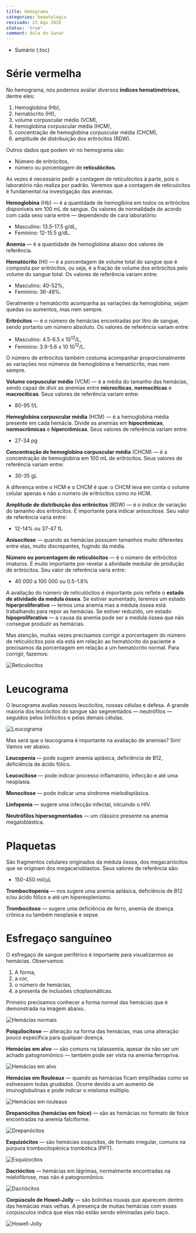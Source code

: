 ```yaml
---
title: Hemograma
categories: hematologia
revisado: 23 Ago 2020
status: 'true'
comment: Aula do Sanar
---
```


* Sumário
{:toc}

# Série vermelha

No hemograma, nós podemos avaliar diversos **índices hematimétricos**, dentre eles:

1. Hemoglobina (Hb),
2. hematócrito (Ht),
3. volume corpuscular médio (VCM),
4. hemoglobina corpuscular média (HCM),
5. concentração de hemoglobina corpuscular média (CHCM),
6. amplitude de distribuição dos eritrócitos (RDW).

Outros dados que podem vir no hemograma são:

<ul type='a'>
    <li>Número de eritrócitos,</li>
    <li>número ou porcentagem de <b>reticulócitos</b>.</li>
</ul> 

As vezes é necessário pedir a contagem de reticulócitos à parte, pois o laboratório não realiza por padrão. Veremos que a contagem de reticuócitos é fundamental na investigação das anemias.

**Hemoglobina** (Hb) — é a quantidade de hemoglbina em todos os eritrócitos disponíveis em 100 mL de sangue. Os valores de normalidade de acordo com cada sexo varia entre ­— dependendo de cara laboratório:

<ul type='a'>
    <li>Masculino: 13.5-17.5 g/dL,</li>
    <li>Feminino: 12-15.5 g/dL.</li>
</ul> 

**Anemia** — é a quantidade de hemoglobina abaixo dos valores de referência.

**Hematócrito** (Ht) — é a porcentagem de volume total do sangue que é composta por eritrócitos, ou seja, é a fração de volume dos eritrócitos pelo volume do sangue total. Os valores de referência variam entre:

<ul type='a'>
    <li>Masculino: 40-52%,</li>
    <li>Feminino: 36-48%.</li>
</ul> 

Geralmente o hematócrito acompanha as variações da hemoglobina, sejam quedas ou aumentos, mas nem sempre.

**Eritrócitos** — é o número de hemácias encontradas por litro de sangue, sendo portanto um número absoluto. Os valores de referência variam entre:

<ul type='a'>
    <li>Masculino: 4.5-6.5 x 10<sup>12</sup>/L,</li>
    <li>Feminino: 3.9-5.6 x 10 10<sup>12</sup>/L.</li>
</ul> 

O número de eritrócitos também costuma acompanhar proporcionalmente as variações nos números de hemoglobina e hematócrito, mas nem sempre.

**Volume corpuscular médio** (VCM) — é a média do tamanho das hemácias, sendo capaz de divir as anemias entre **microcíticas**, **normocíticas** e **macrocíticas**. Seus valores de referência variam entre:

<ul type='a'>
    <li>80-95 f/L</li>
</ul> 

**Hemoglobina corpuscular média** (HCM) — é a hemoglobina média presente em cada hemácia. Divide as anemias em **hipocrômicas**, **normocrômicas** e **hipercrômicas**. Seus valores de referência variam entre:

<ul type='a'>
    <li>27-34 pg</li>
</ul> 

**Concentração de hemoglobina corpuscular média** (CHCM) — é a concentração de hemoglobina em 100 mL de eritrócitos. Seus valores de referência variam entre: 

<ul type='a'>
    <li>30-35 gL</li>
</ul> 

<span class='alert'>
A diferença entre o HCM e o CHCM é que: o CHCM leva em conta o volume celular apenas e não o número de eritrócitos como no HCM.
</span>

**Amplitude de distribuição dos eritrócitos** (RDW) — é o índice de variação do tamanho dos eritrócitos. É importante para indicar anisocitose. Seu valor de referência varia entre:

<ul type='a'>
    <li>12-14% ou 37-47 fL</li>
</ul> 

**Anisocitose** — quando as hemácias possuem tamanhos muito diferentes entre elas, muito discrepantes, fugindo da média.

**Número ou porcentagem de reticulócitos** — é o número de eritrócitos imaturos. É muito importante por revelar a atividade medular de produção de eritrócitos. Seu valor de referência varia entre:

<ul type='a'>
    <li>40 000 a 100 000 ou 0.5-1.8%</li>
</ul> 

A avaliação do número de reticulócitos é importante pois reflete o **estado de atividade da medula óssea**. Se estiver aumentado, teremos um estado **hiperproliferativo** — temos uma anemia mas a médula óssea está trabalhando para repor as hemácias. Se estiver reduzido, um estado **hipoproliferativo** — a causa da anemia pode ser a medula óssea que não consegue produzir as hemácias.

Mas atenção, muitas vezes precisamos corrigir a porcentagem do número de reticulócitos pois ela está em relação ao hematócrito do paciente e precisamos da porcentagem em relação a um hematócrito normal. Para corrigir, fazemos:

![Reticulocitos](/assets/hematologia/reticulocitos.png)

# Leucograma

O leucograma avalias nossos leucócitos, nossas células e defesa. A grande maioria dos leucócitos do sangue são segmentados — neutrófilos — seguidos pelos linfócitos e pelas demais células.

![Leucograma](/assets/hematologia/leucograma.png)

Mas será que o leucograma é importante na avaliação de anemias? Sim! Vamos ver abaixo.

**Leucopenia** — pode sugerir anemia aplásica, deficiência de B12, deficiência de ácido fólico.

**Leucocitose** — pode indicar processo inflamatório, infecção e até uma neoplasia.

**Monocitose** — pode indicar uma síndrome mielodisplásica.

**Linfopenia** — sugere uma infecção infectal, inlcuindo o HIV.

**Neutrófilos hipersegmentados** — um clássico presente na anemia megaloblástica.

# Plaquetas

São fragmentos celulares originados da médula óssea, dos megacariócitos que se originam dos megacarioblastos. Seus valores de referência são:

<ul type='a'>
    <li>150-450 mil/μL</li>
</ul> 

**Trombocitopenia** — nos sugere uma anemia aplásica, deficiência de B12 e/ou ácido fólico e até um hiperesplenismo.

**Trombocitose** — sugere uma deficiência de ferro, anemia de doença crônica ou também neoplasia e sepse.

# Esfregaço sanguíneo

O esfregaço de sangue periférico é importante para visualizarmos as hemácias. Observamos:

1. A forma,
2. a cor,
3. o número de hemácias,
4. a presenla de inclusões citoplasmáticas.

Primeiro precisamos conhecer a forma normal das hemácias que é demonstrada na imagem abaixo.

![Hemácias normais](/assets/hematologia/hemacias.jpg)

**Poiquilocitose** — alteração na forma das hemácias, mas uma alteração pouco específica para qualquer doença.

**Hemácias em alvo** — são comuns na talassemia, apesar de não ser um achado patognomônico — também pode ser vista na anemia ferropriva.

![Hemácias em alvo](/assets/hematologia/alvo.jpeg)

**Hemácias em Rouleaux** ­— quando as hemácias ficam empilhadas como se estivessem todas *grudadas*. Ocorre devido a um aumento de imunoglobulinas e pode indicar o mieloma múltiplo.

![Hemácias em rouleaux](/assets/hematologia/rouleaux.jpg)

**Drepanócitos (hemácias em foice)** — são as hemácias no formato de foice encontradas na anemia falciforme.

![Drepanócitos](/assets/hematologia/drepanocitos.jpg)

**Esquizócitos** — são hemácias *esquisitas*, de formato irregular, comuns na púrpura trombocitopênica trombótica (PPT).

![Esquizocitos](/assets/hematologia/esquizocitos.jpeg)

**Dacriócitos** — hemácias em lágrimas, normalmente encontradas na mielofibrose, mas não é patognomônico.

![Dacriócitos](/assets/hematologia/dacriocitos.jpeg)

**Corpúsculo de Howel-Jolly** — são bolinhas rouxas que aparecem dentro das hemácias mais velhas. A presença de muitas hemácias com esses corpúsculos indica que elas não estão sendo eliminadas pelo baço.

![Howell-Jolly](/assets/hematologia/Howell-Jolly-Arrows.jpg)
